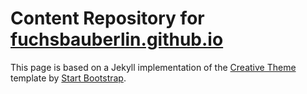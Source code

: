 # Content Repository for [fuchsbauberlin.github.io](https://fuchsbauberlin.github.io//)

This page is based on a Jekyll implementation of the [Creative Theme](http://startbootstrap.com/template-overviews/creative/) template by [Start Bootstrap](http://startbootstrap.com).
